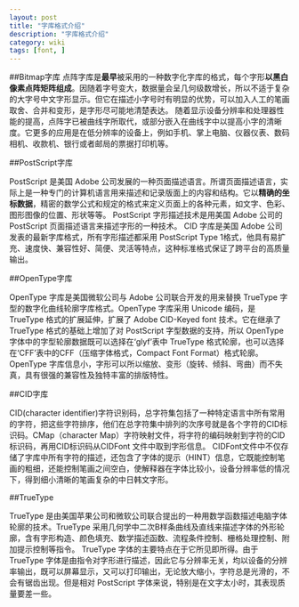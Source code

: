 ```yaml
---
layout: post
title: "字库格式介绍"
description: "字库格式介绍"
category: wiki
tags: [font, ]
---
```


##Bitmap字库
点阵字库是**最早**被采用的一种数字化字库的格式，每个字形**以黑白像素点阵矩阵组成**。因随着字号变大，数据量会呈几何级数增长，所以不适于复杂的大字号中文字形显示。但它在描述小字号时有明显的优势，可以加入人工的笔画取舍、合并和变形，是字形尽可能地清楚表达。
随着显示设备分辨率和处理器性能的提高，点阵字已被曲线字所取代，或部分嵌入在曲线字中以提高小字的清晰度。它更多的应用是在低分辨率的设备上，例如手机、掌上电脑、仪器仪表、数码相机、收款机、银行或者邮局的票据打印机等。


##PostScript字库

PostScript 是美国 Adobe 公司发展的一种页面描述语言。所谓页面描述语言，实际上是一种专门的计算机语言用来描述和记录版面上的内容和结构。它以**精确的坐标数据**，精密的数学公式和规定的格式来定义页面上的各种元素，如文字、色彩、图形图像的位置、形状等等。
PostScript 字形描述技术是用美国 Adobe 公司的 PostScript 页面描述语言来描述字形的一种技术。 CID 字库是美国 Adobe 公司发表的最新字库格式，所有字形描述都采用 PostScript Type 1格式，他具有易扩充、速度快、兼容性好、简便、灵活等特点，这种标准格式保证了跨平台的高质量输出。

##OpenType字库

OpenType 字库是美国微软公司与 Adobe 公司联合开发的用来替换 TrueType 字型的数字化曲线轮廓字库格式。OpenType 字库采用 Unicode 编码，是 TrueType 格式的扩展延伸，扩展了 Adobe CID-Keyed font 技术。它在继承了 TrueType 格式的基础上增加了对 PostScript 字型数据的支持，所以 OpenType 字体中的字型轮廓数据既可以选择在‘glyf’表中 TrueType 格式轮廓，也可以选择在‘CFF’表中的CFF（压缩字体格式，Compact Font Format）格式轮廓。
OpenType 字库信息小，字形可以所以缩放、变形（旋转、倾斜、弯曲）而不失真，具有很强的兼容性及独特丰富的排版特性。

##CID字库

CID(character identifier)字符识别码，总字符集包括了一种特定语言中所有常用的字符，把这些字符排序，他们在总字符集中排列的次序号就是各个字符的CID标识码。CMap（character Map）字符映射文件，将字符的编码映射到字符的CID标识码，再用CID标识码从CIDFont 文件中取到字形信息。 CIDFont文件中不仅存储了字库中所有字符的描述，还包含了字体的提示（HINT）信息，它既能控制笔画的粗细，还能控制笔画之间空白，使解释器在字体比较小，设备分辨率低的情况下，得到细小清晰的笔画复杂的中日韩文字形。

##TrueType

TrueType 是由美国苹果公司和微软公司联合提出的一种用数学函数描述电脑字体轮廓的技术。TrueType 采用几何学中二次B样条曲线及直线来描述字体的外形轮廓，含有字形构造、颜色填充、数学描述函数、流程条件控制、栅格处理控制、附加提示控制等指令。
TrueType 字体的主要特点在于它所见即所得。由于 TrueType 字体是由指令对字形进行描述，因此它与分辨率无关，均以设备的分辨率输出，既可以屏幕显示，又可以打印输出，无论放大缩小，字符总是光滑的，不会有锯齿出现。但是相对 PostScript 字体来说，特别是在文字太小时，其表现质量要差一些。


